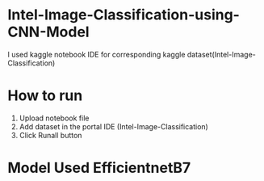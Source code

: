 # Intel-Image-Classification-using-CNN-Model
I used kaggle notebook IDE for corresponding kaggle dataset(Intel-Image-Classification)

# How to run
1) Upload notebook file
2) Add dataset in the portal IDE (Intel-Image-Classification)
3) Click Runall button


# Model Used EfficientnetB7

